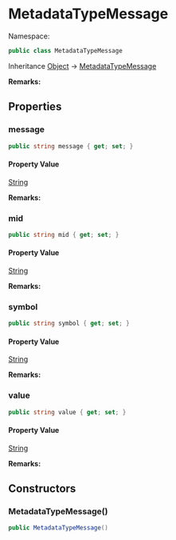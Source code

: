 # MetadataTypeMessage

Namespace:

```csharp
public class MetadataTypeMessage
```

Inheritance [Object](https://docs.microsoft.com/en-us/dotnet/api/system.object) → [MetadataTypeMessage](./metadatatypemessage.md)

**Remarks:**



## Properties

### <a id="properties-message"/>**message**

```csharp
public string message { get; set; }
```

#### Property Value

[String](https://docs.microsoft.com/en-us/dotnet/api/system.string)<br>

**Remarks:**



### <a id="properties-mid"/>**mid**

```csharp
public string mid { get; set; }
```

#### Property Value

[String](https://docs.microsoft.com/en-us/dotnet/api/system.string)<br>

**Remarks:**



### <a id="properties-symbol"/>**symbol**

```csharp
public string symbol { get; set; }
```

#### Property Value

[String](https://docs.microsoft.com/en-us/dotnet/api/system.string)<br>

**Remarks:**



### <a id="properties-value"/>**value**

```csharp
public string value { get; set; }
```

#### Property Value

[String](https://docs.microsoft.com/en-us/dotnet/api/system.string)<br>

**Remarks:**



## Constructors

### <a id="constructors-.ctor"/>**MetadataTypeMessage()**

```csharp
public MetadataTypeMessage()
```
